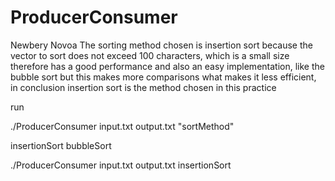 # ProducerConsumer
Newbery Novoa
The sorting method chosen is insertion sort because the vector to sort does not exceed 100 characters, which is a small size therefore has a good performance and also an easy implementation, like the bubble sort but this makes more comparisons what makes it less efficient, in conclusion insertion sort is the method chosen in this practice

run

./ProducerConsumer input.txt output.txt "sortMethod"

insertionSort
bubbleSort


./ProducerConsumer input.txt output.txt insertionSort

